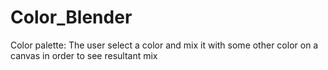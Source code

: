 # Color_Blender
Color palette:  The user select a color and mix it with some other color on a canvas in order to see resultant mix

